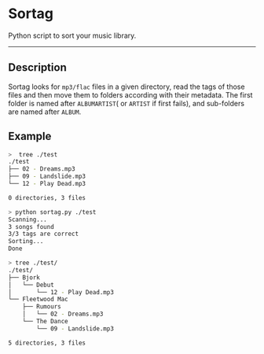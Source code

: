# Sortag

Python script to sort your music library.
_________________________________

## Description
Sortag looks for `mp3/flac` files in a given directory, read the tags of those files and then move them to folders according with their metadata. The first folder is named after `ALBUMARTIST`( or `ARTIST` if first fails), and sub-folders are named after `ALBUM`.

## Example
```bash
>  tree ./test
./test
├── 02 - Dreams.mp3
├── 09 - Landslide.mp3
└── 12 - Play Dead.mp3

0 directories, 3 files

> python sortag.py ./test
Scanning...
3 songs found
3/3 tags are correct
Sorting...
Done

> tree ./test/
./test/
├── Bjork
│   └── Debut
│       └── 12 - Play Dead.mp3
└── Fleetwood Mac
    ├── Rumours
    │   └── 02 - Dreams.mp3
    └── The Dance
        └── 09 - Landslide.mp3

5 directories, 3 files
```
